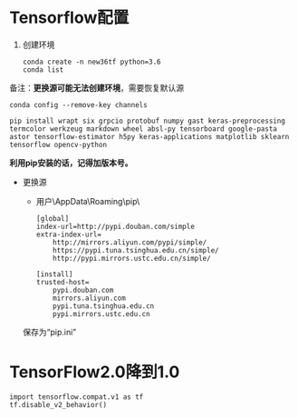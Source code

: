# Tensorflow配置

1. 创建环境

   ```
   conda create -n new36tf python=3.6
   conda list
   ```

备注：**更换源可能无法创建环境**，需要恢复默认源 

   ```
   conda config --remove-key channels
   ```

   ```
   pip install wrapt six grpcio protobuf numpy gast keras-preprocessing termcolor werkzeug markdown wheel absl-py tensorboard google-pasta astor tensorflow-estimator h5py keras-applications matplotlib sklearn tensorflow opencv-python
   ```

   **利用pip安装的话，记得加版本号。**

* 更换源

  * 用户\AppData\Roaming\pip\

    ```
    [global]
    index-url=http://pypi.douban.com/simple
    extra-index-url=
    	http://mirrors.aliyun.com/pypi/simple/
    	https://pypi.tuna.tsinghua.edu.cn/simple/
    	http://pypi.mirrors.ustc.edu.cn/simple/
    
    [install]
    trusted-host=
    	pypi.douban.com
    	mirrors.aliyun.com
    	pypi.tuna.tsinghua.edu.cn
    	pypi.mirrors.ustc.edu.cn
    ```

  保存为“pip.ini”

# TensorFlow2.0降到1.0

```
import tensorflow.compat.v1 as tf
tf.disable_v2_behavior()
```

